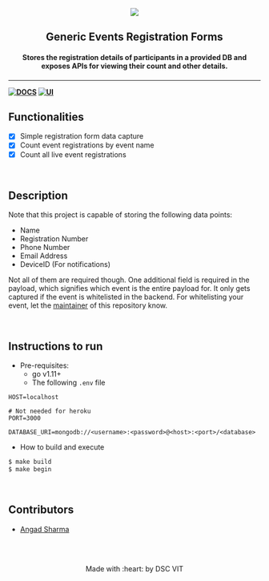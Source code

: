 <p align="center">
	<img src="https://user-images.githubusercontent.com/30529572/72455010-fb38d400-37e7-11ea-9c1e-8cdeb5f5906e.png" />
	<h2 align="center"> Generic Events Registration Forms </h2>
	<h4 align="center"> Stores the registration details of participants in a provided DB and exposes APIs for viewing their count and other details. <h4>
</p>

---
[![DOCS](https://img.shields.io/badge/Documentation-see%20docs-green?style=flat-square&logo=appveyor)](https://documenter.getpostman.com/view/3896915/SWTD9HqJ?version=latest) 
  [![UI ](https://img.shields.io/badge/User%20Interface-Link%20to%20UI-orange?style=flat-square&logo=appveyor)](https://dsc-eventsreg.herokuapp.com/)


## Functionalities
- [X]  Simple registration form data capture
- [X]  Count event registrations by event name
- [X]  Count all live event registrations

<br>

## Description

Note that this project is capable of storing the following data points:

* Name
* Registration Number
* Phone Number
* Email Address
* DeviceID (For notifications)

Not all of them are required though. One additional field is required in the payload, which signifies which event is the entire payload for. It only gets captured if the event is whitelisted in the backend. For whitelisting your event, let the [maintainer](https://github.com/L04DB4L4NC3R) of this repository know.

<br>

## Instructions to run

* Pre-requisites:
	-  go v1.11+
	- The following `.env` file

```
HOST=localhost

# Not needed for heroku
PORT=3000

DATABASE_URI=mongodb://<username>:<password>@<host>:<port>/<database>
```

* How to build and execute
```bash
$ make build
$ make begin
```


<br>

## Contributors

* [Angad Sharma](https://github.com/L04DB4L4NC3R)



<br>
<br>

<p align="center">
	Made with :heart: by DSC VIT
</p>


